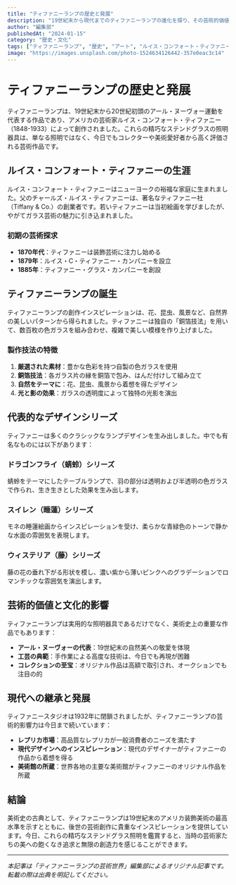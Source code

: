 ```yaml
---
title: "ティファニーランプの歴史と発展"
description: "19世紀末から現代までのティファニーランプの進化を探り、その芸術的価値と文化的影響を理解する"
author: "編集部"
publishedAt: "2024-01-15"
category: "歴史・文化"
tags: ["ティファニーランプ", "歴史", "アート", "ルイス・コンフォート・ティファニー"]
image: "https://images.unsplash.com/photo-1524634126442-357e0eac3c14"
---
```


# ティファニーランプの歴史と発展

ティファニーランプは、19世紀末から20世紀初頭のアール・ヌーヴォー運動を代表する作品であり、アメリカの芸術家ルイス・コンフォート・ティファニー（1848-1933）によって創作されました。これらの精巧なステンドグラスの照明器具は、単なる照明ではなく、今日でもコレクターや美術愛好者から高く評価される芸術作品です。

## ルイス・コンフォート・ティファニーの生涯

ルイス・コンフォート・ティファニーはニューヨークの裕福な家庭に生まれました。父のチャールズ・ルイス・ティファニーは、著名なティファニー社（Tiffany & Co.）の創業者です。若いティファニーは当初絵画を学びましたが、やがてガラス芸術の魅力に引き込まれました。

### 初期の芸術探求

- **1870年代**：ティファニーは装飾芸術に注力し始める
- **1879年**：ルイス・C・ティファニー・カンパニーを設立
- **1885年**：ティファニー・グラス・カンパニーを創設

## ティファニーランプの誕生

ティファニーランプの創作インスピレーションは、花、昆虫、風景など、自然界の美しいパターンから得られました。ティファニーは独自の「銅箔技法」を用いて、数百枚の色ガラスを組み合わせ、複雑で美しい模様を作り上げました。

### 製作技法の特徴

1. **厳選された素材**：豊かな色彩を持つ自製の色ガラスを使用
2. **銅箔技法**：各ガラス片の縁を銅箔で包み、はんだ付けして組み立て
3. **自然をテーマに**：花、昆虫、風景から着想を得たデザイン
4. **光と影の効果**：ガラスの透明度によって独特の光影を演出

## 代表的なデザインシリーズ

ティファニーは多くのクラシックなランプデザインを生み出しました。中でも有名なものには以下があります：

### ドラゴンフライ（蜻蛉）シリーズ
蜻蛉をテーマにしたテーブルランプで、羽の部分は透明および半透明の色ガラスで作られ、生き生きとした効果を生み出します。

### スイレン（睡蓮）シリーズ
モネの睡蓮絵画からインスピレーションを受け、柔らかな青緑色のトーンで静かな水面の雰囲気を表現します。

### ウィステリア（藤）シリーズ
藤の花の垂れ下がる形状を模し、濃い紫から薄いピンクへのグラデーションでロマンチックな雰囲気を演出します。

## 芸術的価値と文化的影響

ティファニーランプは実用的な照明器具であるだけでなく、美術史上の重要な作品でもあります：

- **アール・ヌーヴォーの代表**：19世紀末の自然美への敬愛を体現
- **工芸の典範**：手作業による高度な技術は、今日でも再現が困難
- **コレクションの至宝**：オリジナル作品は高額で取引され、オークションでも注目の的

## 現代への継承と発展

ティファニースタジオは1932年に閉鎖されましたが、ティファニーランプの芸術的影響力は今日まで続いています：

- **レプリカ市場**：高品質なレプリカが一般消費者のニーズを満たす
- **現代デザインへのインスピレーション**：現代のデザイナーがティファニーの作品から着想を得る
- **美術館の所蔵**：世界各地の主要な美術館がティファニーのオリジナル作品を所蔵

## 結論

美術史の古典として、ティファニーランプは19世紀末のアメリカ装飾美術の最高水準を示すとともに、後世の芸術創作に貴重なインスピレーションを提供しています。今日、これらの精巧なステンドグラス照明を鑑賞すると、当時の芸術家たちの美への飽くなき追求と無限の創造力を感じることができます。

---

*本記事は「ティファニーランプの芸術世界」編集部によるオリジナル記事です。転載の際は出典を明記してください。*